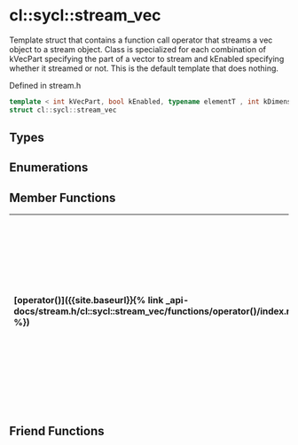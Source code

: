 ---
---
# cl::sycl::stream_vec

Template struct that contains a function call operator that streams a vec object to a stream object. Class is specialized for each combination of kVecPart specifying the part of a vector to stream and kEnabled specifying whether it streamed or not. This is the default template that does nothing. 

Defined in stream.h

```cpp
template < int kVecPart, bool kEnabled, typename elementT , int kDimensions >
struct cl::sycl::stream_vec
```

## Types

## Enumerations

## Member Functions

| [operator()]({{site.baseurl}}{% link _api-docs/stream.h/cl::sycl::stream_vec/functions/operator()/index.md %}) | Inline function call operator that streams part of the vec to a stream object. This function call operator does nothing.  |
| :--- | :--- |


## Friend Functions

